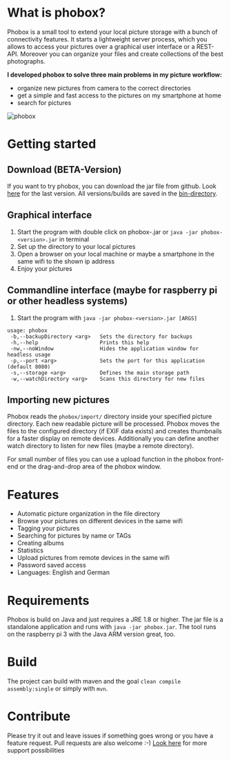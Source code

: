 # What is phobox?
Phobox is a small tool to extend your local picture storage with a bunch of connectivity features. 
It starts a lightweight server process, which you allows to access your pictures over a graphical user interface
or a REST-API. Moreover you can organize your files and create collections of the best photographs.

**I developed phobox to solve three main problems in my picture workflow:**
 - organize new pictures from camera to the correct directories
 - get a simple and fast access to the pictures on my smartphone at home
 - search for pictures

![phobox](https://github.com/Milchreis/phobox/raw/master/screenshots/phobox.gif)

# Getting started
## Download (BETA-Version)
If you want to try phobox, you can download the jar file from github. Look [here](https://github.com/Milchreis/phobox/raw/master/bin/phobox-0.0.2.jar) for the last version. All versions/builds are saved in the [bin-directory](https://github.com/Milchreis/phobox/tree/master/bin).

## Graphical interface 
1) Start the program with double click on phobox-<version>.jar or `java -jar phobox-<version>.jar` in terminal
2) Set up the directory to your local pictures
3) Open a browser on your local machine or maybe a smartphone in the same wifi to the shown ip address
4) Enjoy your pictures 

## Commandline interface (maybe for raspberry pi or other headless systems)
1) Start the program with `java -jar phobox-<version>.jar [ARGS]`
```
usage: phobox
 -b,--backupDirectory <arg>   Sets the directory for backups
 -h,--help                    Prints this help
 -nw,--noWindow               Hides the application window for headless usage
 -p,--port <arg>              Sets the port for this application (default 8080)
 -s,--storage <arg>           Defines the main storage path
 -w,--watchDirectory <arg>    Scans this directory for new files
```

## Importing new pictures
Phobox reads the `phobox/import/` directory inside your specified picture directory. Each new readable picture will
be processed. Phobox moves the files to the configured directory (if EXIF data exists) and creates thumbnails for
a faster display on remote devices. Additionally you can define another watch directory to listen for new files (maybe a remote directory).  

For small number of files you can use a upload function in the phobox front-end or the drag-and-drop area of the phobox window.

# Features
 - Automatic picture organization in the file directory
 - Browse your pictures on different devices in the same wifi
 - Tagging your pictures
 - Searching for pictures by name or TAGs
 - Creating albums
 - Statistics
 - Upload pictures from remote devices in the same wifi
 - Password saved access
 - Languages: English and German

# Requirements
Phobox is build on Java and just requires a JRE 1.8 or higher. The jar file is a standalone application and runs with `java -jar phobox.jar`. 
The tool runs on the raspberry pi 3 with the Java ARM version great, too.

# Build
The project can build with maven and the goal `clean compile assembly:single` or simply with `mvn`.

# Contribute
Please try it out and leave issues if something goes wrong or you have a feature request. Pull requests are also welcome :-)
[Look here](https://phoboxhq.github.io/support/) for more support possibilities
